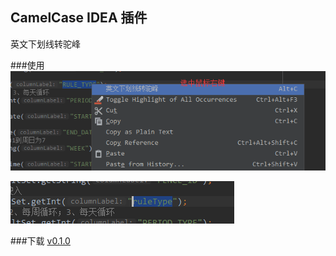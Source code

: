 ## CamelCase IDEA 插件

英文下划线转驼峰

###使用
![name](doc/show.png)

![name](doc/show2.png)

###下载
[v0.1.0](doc/CamelCase_v0.1.0_for_idea_2018.3.jar)

